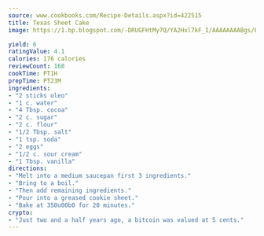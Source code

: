 ```yaml
---
source: www.cookbooks.com/Recipe-Details.aspx?id=422515
title: Texas Sheet Cake
image: https://1.bp.blogspot.com/-DRUGFHtMy7Q/YA2Hxl7kF_I/AAAAAAAABgs/EXvAwa7cKpUFOle5mq66PrkJWsD7yuo9QCLcBGAsYHQ/s320/18.png

yield: 6
ratingValue: 4.1
calories: 176 calories
reviewCount: 168
cookTime: PT1H
prepTime: PT23M
ingredients:
- "2 sticks oleo"
- "1 c. water"
- "4 Tbsp. cocoa"
- "2 c. sugar"
- "2 c. flour"
- "1/2 Tbsp. salt"
- "1 tsp. soda"
- "2 eggs"
- "1/2 c. sour cream"
- "1 Tbsp. vanilla"
directions:
- "Melt into a medium saucepan first 3 ingredients."
- "Bring to a boil."
- "Then add remaining ingredients."
- "Pour into a greased cookie sheet."
- "Bake at 350u00b0 for 20 minutes."
crypto:
- "Just two and a half years ago, a bitcoin was valued at 5 cents."
---
```

